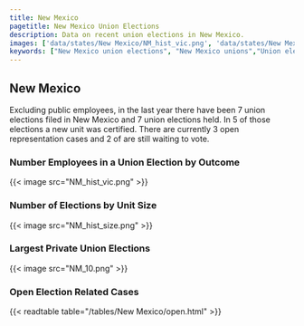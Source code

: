 ```yaml
---
title: New Mexico
pagetitle: New Mexico Union Elections
description: Data on recent union elections in New Mexico.
images: ['data/states/New Mexico/NM_hist_vic.png', 'data/states/New Mexico/NM_hist_size.png', 'data/states/New Mexico/NM_10.png']
keywords: ["New Mexico union elections", "New Mexico unions","Union elections"]
---
```

##  New Mexico

Excluding public employees, in the last year there have been 7 union elections filed in New Mexico and 7 union elections held. In 5 of those elections a new unit was certified. There are currently 3 open representation cases and 2 of are still waiting to vote.

### Number Employees in a Union Election by Outcome
{{< image src="NM_hist_vic.png" >}}

### Number of Elections by Unit Size
{{< image src="NM_hist_size.png" >}}

### Largest Private Union Elections
{{< image src="NM_10.png" >}}

### Open Election Related Cases
{{< readtable table="/tables/New Mexico/open.html" >}}


